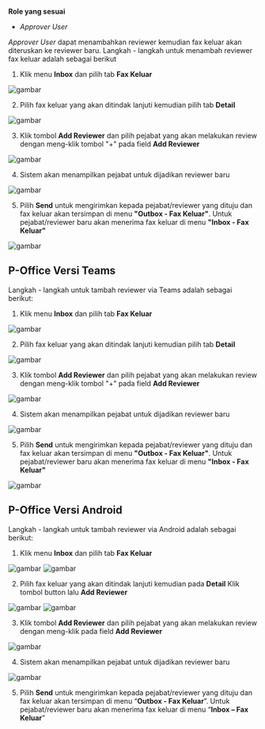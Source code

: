 **Role yang sesuai**

- *Approver User*

*Approver User* dapat menambahkan reviewer kemudian fax keluar akan diteruskan ke reviewer baru. Langkah - langkah untuk menambah reviewer fax keluar adalah sebagai berikut

1. Klik menu **Inbox** dan pilih tab **Fax Keluar**

![gambar](FaxKeluar/FK_Web/FK45.jpg)

2. Pilih fax keluar yang akan ditindak lanjuti kemudian pilih tab **Detail**

![gambar](FaxKeluar/FK_Web/FK46.jpg)

3. Klik tombol **Add Reviewer** dan pilih pejabat yang akan melakukan review dengan meng-klik tombol "+" pada field **Add Reviewer**

![gambar](FaxKeluar/FK_Web/FK47.jpg)

4. Sistem akan menampilkan pejabat untuk dijadikan reviewer baru

![gambar](FaxKeluar/FK_Web/FK48.jpg)

5. Pilih **Send** untuk mengirimkan kepada pejabat/reviewer yang dituju dan fax keluar akan tersimpan di menu **"Outbox - Fax Keluar"**. Untuk pejabat/reviewer baru akan menerima fax keluar di menu **"Inbox - Fax Keluar"**

![gambar](FaxKeluar/FK_Web/FK49.jpg)


## **P-Office Versi Teams**

Langkah - langkah untuk tambah reviewer via Teams adalah sebagai berikut:

1. Klik menu **Inbox** dan pilih tab **Fax Keluar**

![gambar](FaxKeluar/FK_Teams/FK40.png)

2. Pilih fax keluar yang akan ditindak lanjuti kemudian pilih tab **Detail**

![gambar](FaxKeluar/FK_Teams/FK50.png)

3. Klik tombol **Add Reviewer** dan pilih pejabat yang akan melakukan review dengan meng-klik tombol "+" pada field **Add Reviewer**

![gambar](FaxKeluar/FK_Teams/FK51.png)

4. Sistem akan menampilkan pejabat untuk dijadikan reviewer baru

![gambar](FaxKeluar/FK_Teams/FK52.png)

5. Pilih **Send** untuk mengirimkan kepada pejabat/reviewer yang dituju dan fax keluar akan tersimpan di menu **"Outbox - Fax Keluar"**. Untuk pejabat/reviewer baru akan menerima fax keluar di menu **"Inbox - Fax Keluar"**

![gambar](FaxKeluar/FK_Teams/FK53.png) 


## **P-Office Versi Android**

Langkah - langkah untuk tambah reviewer via Android adalah sebagai berikut:

1. Klik menu **Inbox** dan pilih tab **Fax Keluar**

![gambar](FaxKeluar/FK_Android/ReviewerFK/A01.jpg) ![gambar](FaxKeluar/FK_Android/ReviewerFK/A02.jpg)

2. Pilih fax keluar yang akan ditindak lanjuti kemudian pada **Detail** Klik tombol button lalu **Add Reviewer**

![gambar](FaxKeluar/FK_Android/ReviewerFK/A03.jpg) ![gambar](FaxKeluar/FK_Android/ReviewerFK/A04.jpg)

3. Klik tombol **Add Reviewer** dan pilih pejabat yang akan melakukan review dengan meng-klik pada field **Add Reviewer**
   
![gambar](FaxKeluar/FK_Android/ReviewerFK/A05.jpg)

4. Sistem akan menampilkan pejabat untuk dijadikan reviewer baru

![gambar](FaxKeluar/FK_Android/ReviewerFK/A06.jpg)

5. Pilih **Send** untuk mengirimkan kepada pejabat/reviewer yang dituju dan fax keluar akan tersimpan di menu “**Outbox - Fax Keluar**”. Untuk pejabat/reviewer baru akan menerima fax keluar di menu “**Inbox – Fax Keluar**”